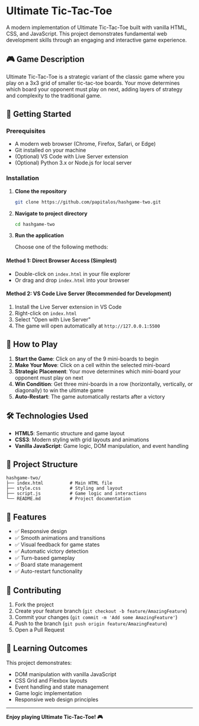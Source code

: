 # Ultimate Tic-Tac-Toe

A modern implementation of Ultimate Tic-Tac-Toe built with vanilla HTML, CSS, and JavaScript. This project demonstrates fundamental web development skills through an engaging and interactive game experience.

## 🎮 Game Description

Ultimate Tic-Tac-Toe is a strategic variant of the classic game where you play on a 3x3 grid of smaller tic-tac-toe boards. Your move determines which board your opponent must play on next, adding layers of strategy and complexity to the traditional game.

## 🚀 Getting Started

### Prerequisites

- A modern web browser (Chrome, Firefox, Safari, or Edge)
- Git installed on your machine
- (Optional) VS Code with Live Server extension
- (Optional) Python 3.x or Node.js for local server

### Installation

1. **Clone the repository**
   ```bash
   git clone https://github.com/papitalos/hashgame-two.git
   ```

2. **Navigate to project directory**
   ```bash
   cd hashgame-two
   ```

3. **Run the application**

   Choose one of the following methods:

#### Method 1: Direct Browser Access (Simplest)
- Double-click on `index.html` in your file explorer
- Or drag and drop `index.html` into your browser

#### Method 2: VS Code Live Server (Recommended for Development)
1. Install the Live Server extension in VS Code
2. Right-click on `index.html`
3. Select "Open with Live Server"
4. The game will open automatically at `http://127.0.0.1:5500`


## 🎯 How to Play

1. **Start the Game**: Click on any of the 9 mini-boards to begin
2. **Make Your Move**: Click on a cell within the selected mini-board
3. **Strategic Placement**: Your move determines which mini-board your opponent must play on next
4. **Win Condition**: Get three mini-boards in a row (horizontally, vertically, or diagonally) to win the ultimate game
5. **Auto-Restart**: The game automatically restarts after a victory

## 🛠️ Technologies Used

- **HTML5**: Semantic structure and game layout
- **CSS3**: Modern styling with grid layouts and animations
- **Vanilla JavaScript**: Game logic, DOM manipulation, and event handling

## 📁 Project Structure

```
hashgame-two/
├── index.html          # Main HTML file
├── style.css           # Styling and layout
├── script.js           # Game logic and interactions
└── README.md           # Project documentation
```

## 🎨 Features

- ✅ Responsive design
- ✅ Smooth animations and transitions
- ✅ Visual feedback for game states
- ✅ Automatic victory detection
- ✅ Turn-based gameplay
- ✅ Board state management
- ✅ Auto-restart functionality

## 🤝 Contributing

1. Fork the project
2. Create your feature branch (`git checkout -b feature/AmazingFeature`)
3. Commit your changes (`git commit -m 'Add some AmazingFeature'`)
4. Push to the branch (`git push origin feature/AmazingFeature`)
5. Open a Pull Request


## 🎯 Learning Outcomes

This project demonstrates:
- DOM manipulation with vanilla JavaScript
- CSS Grid and Flexbox layouts
- Event handling and state management
- Game logic implementation
- Responsive web design principles

---

**Enjoy playing Ultimate Tic-Tac-Toe! 🎮** 